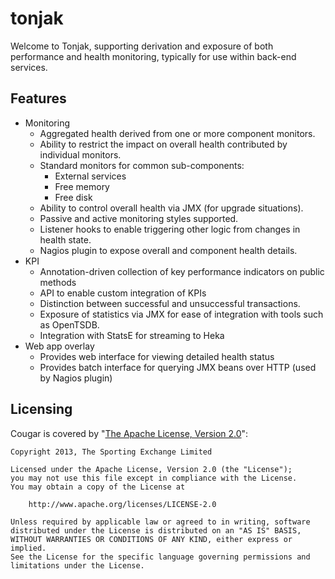 tonjak
======

Welcome to Tonjak, supporting derivation and exposure of both performance and health monitoring, typically for use within back-end services.

Features
--------

* Monitoring
	* Aggregated health derived from one or more component monitors.
	* Ability to restrict the impact on overall health contributed by individual monitors.
	* Standard monitors for common sub-components:
		* External services
		* Free memory
		* Free disk
	* Ability to control overall health via JMX (for upgrade situations).
	* Passive and active monitoring styles supported.
	* Listener hooks to enable triggering other logic from changes in health state.
	* Nagios plugin to expose overall and component health details.
* KPI
	* Annotation-driven collection of key performance indicators on public methods
	* API to enable custom integration of KPIs
	* Distinction between successful and unsuccessful transactions.
	* Exposure of statistics via JMX for ease of integration with tools such as OpenTSDB.
	* Integration with StatsE for streaming to Heka
* Web app overlay
	* Provides web interface for viewing detailed health status
	* Provides batch interface for querying JMX beans over HTTP (used by Nagios plugin)

Licensing
---------

Cougar is covered by "[The Apache License, Version 2.0](http://www.apache.org/licenses/LICENSE-2.0.html)":

    Copyright 2013, The Sporting Exchange Limited
    
    Licensed under the Apache License, Version 2.0 (the "License");
    you may not use this file except in compliance with the License.
    You may obtain a copy of the License at
    
        http://www.apache.org/licenses/LICENSE-2.0
    
    Unless required by applicable law or agreed to in writing, software
    distributed under the License is distributed on an "AS IS" BASIS,
    WITHOUT WARRANTIES OR CONDITIONS OF ANY KIND, either express or implied.
    See the License for the specific language governing permissions and
    limitations under the License.
